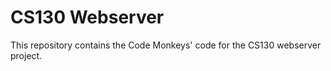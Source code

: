 # CS130 Webserver

This repository contains the Code Monkeys' code for the CS130 webserver
project.
